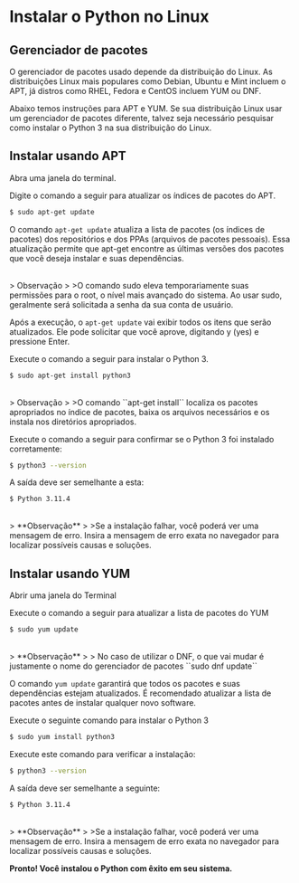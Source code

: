 # Instalar o Python no Linux

## Gerenciador de pacotes

O gerenciador de pacotes usado depende da distribuição do Linux. As distribuições Linux mais populares como Debian, Ubuntu e Mint incluem o APT, já distros como RHEL, Fedora e CentOS incluem YUM ou DNF.

Abaixo temos instruções para APT e YUM. Se sua distribuição Linux usar um gerenciador de pacotes diferente, talvez seja necessário pesquisar como instalar o Python 3 na sua distribuição do Linux.

## Instalar usando APT

Abra uma janela do terminal.

Digite o comando a seguir para atualizar os índices de pacotes do APT.

```Bash
$ sudo apt-get update
```

O comando ``apt-get update`` atualiza a lista de pacotes (os índices de pacotes) dos repositórios e dos PPAs (arquivos de pacotes pessoais). Essa atualização permite que apt-get encontre as últimas versões dos pacotes que você deseja instalar e suas dependências.

<br>
> Observação
>
>O comando sudo eleva temporariamente suas permissões para o root, o nível mais avançado do sistema. Ao usar sudo, geralmente será solicitada a senha da sua conta de usuário.

Após a execução, o  ``apt-get update`` vai exibir todos os itens que serão atualizados. Ele pode solicitar que você aprove, digitando y (yes) e pressione Enter.

Execute o comando a seguir para instalar o Python 3.

```Bash
$ sudo apt-get install python3
```

<br>
> Observação
>
>O comando ``apt-get install`` localiza os pacotes apropriados no índice de pacotes, baixa os arquivos necessários e os instala nos diretórios apropriados.

Execute o comando a seguir para confirmar se o Python 3 foi instalado corretamente:

```Bash
$ python3 --version
```

A saída deve ser semelhante a esta:

```Bash
$ Python 3.11.4
```

<br>
> **Observação**
>
>Se a instalação falhar, você poderá ver uma mensagem de erro. Insira a mensagem de erro exata no navegador para localizar possíveis causas e soluções.

## Instalar usando YUM

Abrir uma janela do Terminal

Execute o comando a seguir para atualizar a lista de pacotes do YUM

```Bash
$ sudo yum update
```

<br>
> **Observação**
>
> No caso de utilizar o DNF, o que vai mudar é justamente o nome do gerenciador de pacotes ``sudo dnf update``

O comando ``yum update`` garantirá que todos os pacotes e suas dependências estejam atualizados.
É recomendado atualizar a lista de pacotes antes de instalar qualquer novo software.

Execute o seguinte comando para instalar o Python 3

```Bash
$ sudo yum install python3
```

Execute este comando para verificar a instalação:

```Bash
$ python3 --version
```

A saída deve ser semelhante a seguinte:

```Bash
$ Python 3.11.4
```

<br>
> **Observação**
>
>Se a instalação falhar, você poderá ver uma mensagem de erro. Insira a mensagem de erro exata no navegador para localizar possíveis causas e soluções.

**Pronto! Você instalou o Python com êxito em seu sistema.**
